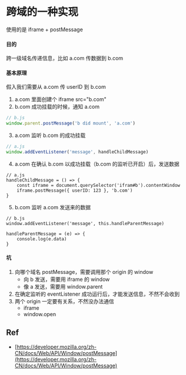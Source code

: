 # 跨域的一种实现
使用的是 iframe + postMessage

#### 目的
跨一级域名传递信息，比如 a.com 传数据到 b.com

#### 基本原理
假入我们需要从 a.com 传 userID 到 b.com
1. a.com 里面创建个 iframe src="b.com"
2. b.com 成功挂载的时候，通知 a.com 
```js
// b.js
window.parent.postMessage('b did mount', 'a.com')
```
3. a.com 监听 b.com 的成功挂载
```js
// a.js
window.addEventListener('message', handleChildMessage)
```
4. a.com 在确认 b.com 以成功挂载（b.com 的监听已开启）后，发送数据
```
// a.js
handleChildMessage = () => {
	const iframe = document.querySelector('ifram#b').contentWindow
	iframe.postMessage({ userID: 123 }, 'b.com')
}
```
5. b.com 监听 a.com 发送来的数据
```
// b.js
window.addEventListener('message', this.handleParentMessage)

handleParentMessage = (e) => {
	console.log(e.data)
}
```

#### 坑
1. 向哪个域名 postMessage，需要调用那个 origin 的 window
	- 向 b 发送，需要用 iframe 的 window
	- 像 a 发送，需要用 window.parent
2. 在确定监听的 eventListener 成功运行后，才能发送信息，不然不会收到
3. 两个 origin 一定要有关系，不然没办法通信
	- iframe
	- window.open


## Ref
- [https://developer.mozilla.org/zh-CN/docs/Web/API/Window/postMessage](https://developer.mozilla.org/zh-CN/docs/Web/API/Window/postMessage)
